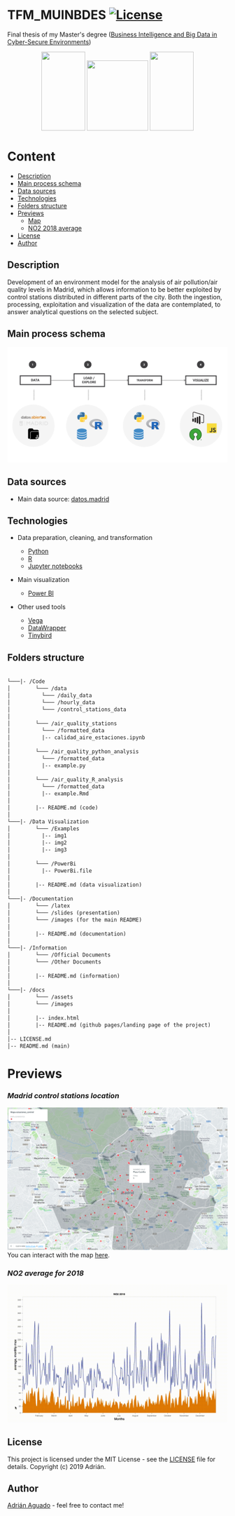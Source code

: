 # TFM_MUINBDES [![License](https://img.shields.io/cocoapods/l/ParticlesLoadingView.svg?style=flat)](LICENSE.md)
Final thesis of my Master's degree ([Business Intelligence and Big Data in Cyber-Secure Environments](https://www.inf.uva.es/master-online/))

<p align="center">
  <img width="100" height="180" src="https://upload.wikimedia.org/wikipedia/en/7/7b/University_of_Burgos_CoA.png">
  <img width="140" height="160" src="https://mir-s3-cdn-cf.behance.net/project_modules/disp/43d9f319950577.562e303b26265.gif">
  <img width="100" height="180" src="https://www.unileon.es/files/images/ule_color.preview.gif">
</p>

# Content
- [Description](https://github.com/aguadotzn/TFM_MUINBDES#Description)
- [Main process schema](https://github.com/aguadotzn/TFM_MUINBDES#Main-process-schema)
- [Data sources](https://github.com/aguadotzn/TFM_MUINBDES#Data-sources)
- [Technologies](https://github.com/aguadotzn/TFM_MUINBDES#Technologies)
- [Folders structure](https://github.com/aguadotzn/TFM_MUINBDES#Folders-structure)
- [Previews](https://github.com/aguadotzn/TFM_MUINBDES#Previews)
  - [Map](https://github.com/aguadotzn/TFM_MUINBDES#Madrid-control-station-location)
  - [NO2 2018 average](https://github.com/aguadotzn/TFM_MUINBDES#NO2-average-for-2018)
- [License](https://github.com/aguadotzn/TFM_MUINBDES#license)
- [Author](https://github.com/aguadotzn/TFM_MUINBDES#Author)



## Description
Development of an environment model for the analysis of air pollution/air quality levels in Madrid, which allows information to be better exploited by control stations distributed in different parts of the city. Both the ingestion, processing, exploitation and visualization of the data are contemplated, to answer analytical questions on the selected subject. 

## Main process schema

![Schema](/Documentation/images/diagramtech.png)

## Data sources
* Main data source: [datos.madrid](http://datos.madrid.es.)

## Technologies
* Data preparation, cleaning, and transformation
  * [Python](https://en.wikipedia.org/wiki/Python_(programming_language))
  * [R](https://en.wikipedia.org/wiki/R_(programming_language))
  * [Jupyter notebooks](https://jupyter.org)
  
* Main visualization
  * [Power BI](https://powerbi.microsoft.com/)
  
* Other used tools
  * [Vega](http://vega.github.io)
  * [DataWrapper](https://www.datawrapper.de/)
  * [Tinybird](https://tinybird.co/)

## Folders structure

```

└───|- /Code
│        └─── /data
│          └─── /daily_data
│          └─── /hourly_data
│          └─── /control_stations_data
│
│        └─── /air_quality_stations
│          └─── /formatted_data
│          |-- calidad_aire_estaciones.ipynb
│
│        └─── /air_quality_python_analysis 
│          └─── /formatted_data
│          |-- example.py
│
│        └─── /air_quality_R_analysis
│          └─── /formatted_data
│          |-- example.Rmd 
│
│        |-- README.md (code)
│ 
└───|- /Data Visualization
│        └─── /Examples
│          |-- img1
│          |-- img2
│          |-- img3
│
│        └─── /PowerBi
│          |-- PowerBi.file
│
│        |-- README.md (data visualization)
│ 
└───|- /Documentation
│        └─── /latex
│        └─── /slides (presentation)
│        └─── /images (for the main README)
│
│        |-- README.md (documentation)
│ 
└───|- /Information
│        └─── /Official Documents
│        └─── /Other Documents
│
│        |-- README.md (information)
│ 
└───|- /docs
│        └─── /assets
│        └─── /images
│
│        |-- index.html 
│        |-- README.md (github pages/landing page of the project)
│     
│-- LICENSE.md
│-- README.md (main)
```

# Previews

### _Madrid control stations location_
![Schema](/Documentation/images/cartoDBestaciones.png)
You can interact with the map [here](https://aguadotzn.carto.com/builder/7a6bc6ca-594c-44ad-8bbe-add7757e0f0d/embed). 


### _NO2 average for 2018_
![Schema](/Documentation/images/avg2018.gif)


## License

This project is licensed under the MIT License - see the [LICENSE](LICENSE) file for details.
Copyright (c) 2019 Adrián.

## Author

[Adrián Aguado](https://www.aguadotzn.com) - feel free to contact me!
